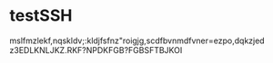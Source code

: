 # testSSH
mslfmzlekf,nqskldv;:kldjfsfnz"roigjg,scdfbvnmdfvner=ezpo,dqkzjed z3EDLKNLJKZ.RKF?NPDKFGB?FGBSFTBJKOI